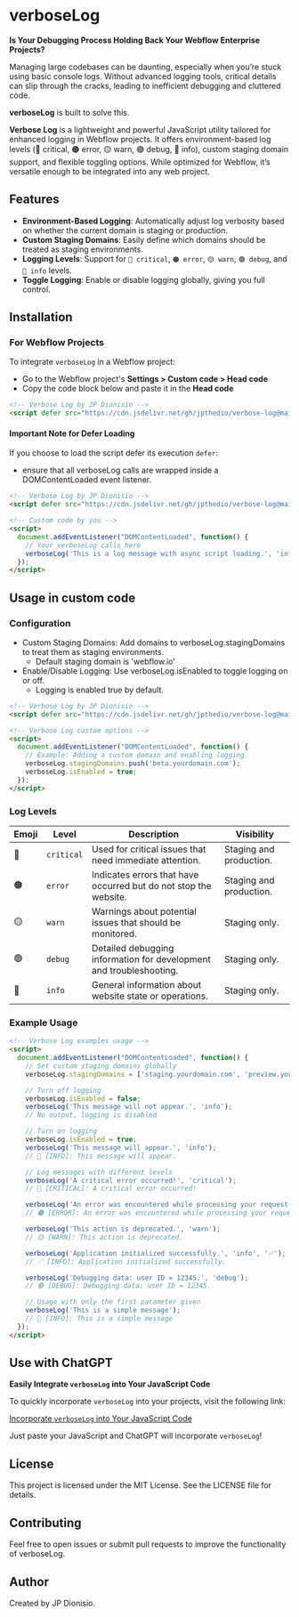 # verboseLog

**Is Your Debugging Process Holding Back Your Webflow Enterprise Projects?**

Managing large codebases can be daunting, especially when you’re stuck using basic console logs. 
Without advanced logging tools, critical details can slip through the cracks, leading to inefficient debugging and cluttered code.

**verboseLog** is built to solve this.

**Verbose Log** is a lightweight and powerful JavaScript utility tailored for enhanced logging in Webflow projects. 
It offers environment-based log levels (🔴 critical, 🟠 error, 🟡 warn, 🟢 debug, 🔵 info), custom staging domain support, 
and flexible toggling options. While optimized for Webflow, it’s versatile enough to be integrated into any web project.

## Features

- **Environment-Based Logging**: Automatically adjust log verbosity based on whether the current domain is staging or production.
- **Custom Staging Domains**: Easily define which domains should be treated as staging environments.
- **Logging Levels**: Support for `🔴 critical`, `🟠 error`, `🟡 warn`, `🟢 debug`, and `🔵 info` levels.
- **Toggle Logging**: Enable or disable logging globally, giving you full control.

## Installation

### For Webflow Projects

To integrate `verboseLog` in a Webflow project: 
- Go to the Webflow project's **Settings > Custom code > Head code**
- Copy the code block below and paste it in the **Head code** 

```html
<!-- Verbose Log by JP Dionisio -->
<script defer src="https://cdn.jsdelivr.net/gh/jpthedio/verbose-log@main/verbose-log.min.js"></script>
```

#### Important Note for Defer Loading

If you choose to load the script defer its execution `defer`:
- ensure that all verboseLog calls are wrapped inside a DOMContentLoaded event listener.

```html
<!-- Verbose Log by JP Dionisio -->
<script defer src="https://cdn.jsdelivr.net/gh/jpthedio/verbose-log@main/verbose-log.js"></script>

<!-- Custom code by you -->
<script>
  document.addEventListener("DOMContentLoaded", function() {
    // Your verboseLog calls here
    verboseLog('This is a log message with async script loading.', 'info');
  });
</script>
```

## Usage in custom code

### Configuration

- Custom Staging Domains: Add domains to verboseLog.stagingDomains to treat them as staging environments.
  - Default staging domain is 'webflow.io'
- Enable/Disable Logging: Use verboseLog.isEnabled to toggle logging on or off.
  - Logging is enabled true by default.

```html
<!-- Verbose Log by JP Dionisio -->
<script defer src="https://cdn.jsdelivr.net/gh/jpthedio/verbose-log@main/verbose-log.js"></script>

<!-- Verbose Log custom options -->
<script>
  document.addEventListener("DOMContentLoaded", function() {
    // Example: Adding a custom domain and enabling logging
    verboseLog.stagingDomains.push('beta.yourdomain.com');
    verboseLog.isEnabled = true;
  });
</script>
```

### Log Levels

| Emoji | Level       | Description                                                         | Visibility                 |
|-------|-------------|---------------------------------------------------------------------|----------------------------|
| 🔴    | `critical`  | Used for critical issues that need immediate attention.             | Staging and production.    |
| 🟠    | `error`     | Indicates errors that have occurred but do not stop the website.    | Staging and production.    |
| 🟡    | `warn`      | Warnings about potential issues that should be monitored.           | Staging only.              |
| 🟢    | `debug`     | Detailed debugging information for development and troubleshooting. | Staging only.              |
| 🔵    | `info`      | General information about website state or operations.              | Staging only.              |

### Example Usage

```html
<!-- Verbose Log examples usage -->
<script>
  document.addEventListener("DOMContentLoaded", function() {
    // Set custom staging domains globally
    verboseLog.stagingDomains = ['staging.yourdomain.com', 'preview.yourdomain.com'];

    // Turn off logging
    verboseLog.isEnabled = false;
    verboseLog('This message will not appear.', 'info'); 
    // No output, logging is disabled

    // Turn on logging
    verboseLog.isEnabled = true;
    verboseLog('This message will appear.', 'info'); 
    // 🔵 [INFO]: This message will appear.

    // Log messages with different levels
    verboseLog('A critical error occurred!', 'critical'); 
    // 🔴 [CRITICAL]: A critical error occurred!

    verboseLog('An error was encountered while processing your request.', 'error'); 
    // 🟠 [ERROR]: An error was encountered while processing your request.

    verboseLog('This action is deprecated.', 'warn'); 
    // 🟡 [WARN]: This action is deprecated.

    verboseLog('Application initialized successfully.', 'info', '✅'); 
    // ✅ [INFO]: Application initialized successfully.

    verboseLog('Debugging data: user ID = 12345.', 'debug'); 
    // 🟢 [DEBUG]: Debugging data: user ID = 12345.

    // Usage with only the first parameter given
    verboseLog('This is a simple message'); 
    // 🔵 [INFO]: This is a simple message
  });
</script>
```

## Use with ChatGPT

**Easily Integrate `verboseLog` into Your JavaScript Code**

To quickly incorporate `verboseLog` into your projects, visit the following link:

[Incorporate `verboseLog` into Your JavaScript Code](https://chatgpt.com/g/g-Kr3C1a5ZW-verbose-log-dev)

Just paste your JavaScript and ChatGPT will incorporate `verboseLog`!

## License

This project is licensed under the MIT License. See the LICENSE file for details.

## Contributing

Feel free to open issues or submit pull requests to improve the functionality of verboseLog.

## Author

Created by JP Dionisio.
